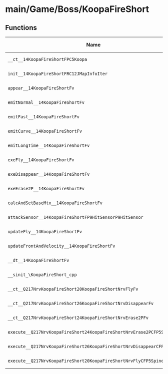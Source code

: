 # main/Game/Boss/KoopaFireShort

## Functions

| Name | Address | Match % |
|------|---------|---------|
| `__ct__14KoopaFireShortFPC5Koopa` | `0x8005DE18` | :x: (0.0%) |
| `init__14KoopaFireShortFRC12JMapInfoIter` | `0x8005DE88` | :x: (0.0%) |
| `appear__14KoopaFireShortFv` | `0x8005DFF4` | :x: (0.0%) |
| `emitNormal__14KoopaFireShortFv` | `0x8005E16C` | :x: (0.0%) |
| `emitFast__14KoopaFireShortFv` | `0x8005E1BC` | :x: (0.0%) |
| `emitCurve__14KoopaFireShortFv` | `0x8005E20C` | :x: (0.0%) |
| `emitLongTime__14KoopaFireShortFv` | `0x8005E278` | :x: (0.0%) |
| `exeFly__14KoopaFireShortFv` | `0x8005E2C8` | :x: (0.0%) |
| `exeDisappear__14KoopaFireShortFv` | `0x8005E418` | :x: (0.0%) |
| `exeErase2P__14KoopaFireShortFv` | `0x8005E4A4` | :x: (0.0%) |
| `calcAndSetBaseMtx__14KoopaFireShortFv` | `0x8005E548` | :x: (0.0%) |
| `attackSensor__14KoopaFireShortFP9HitSensorP9HitSensor` | `0x8005E550` | :x: (0.0%) |
| `updateFly__14KoopaFireShortFv` | `0x8005E66C` | :x: (0.0%) |
| `updateFrontAndVelocity__14KoopaFireShortFv` | `0x8005E730` | :x: (0.0%) |
| `__dt__14KoopaFireShortFv` | `0x8005E79C` | :x: (0.0%) |
| `__sinit_\KoopaFireShort_cpp` | `0x8005E7F8` | :x: (0.0%) |
| `__ct__Q217NrvKoopaFireShort20KoopaFireShortNrvFlyFv` | `0x8005E82C` | :x: (0.0%) |
| `__ct__Q217NrvKoopaFireShort26KoopaFireShortNrvDisappearFv` | `0x8005E83C` | :x: (0.0%) |
| `__ct__Q217NrvKoopaFireShort24KoopaFireShortNrvErase2PFv` | `0x8005E84C` | :x: (0.0%) |
| `execute__Q217NrvKoopaFireShort24KoopaFireShortNrvErase2PCFP5Spine` | `0x8005E85C` | :x: (0.0%) |
| `execute__Q217NrvKoopaFireShort26KoopaFireShortNrvDisappearCFP5Spine` | `0x8005E864` | :x: (0.0%) |
| `execute__Q217NrvKoopaFireShort20KoopaFireShortNrvFlyCFP5Spine` | `0x8005E86C` | :x: (0.0%) |